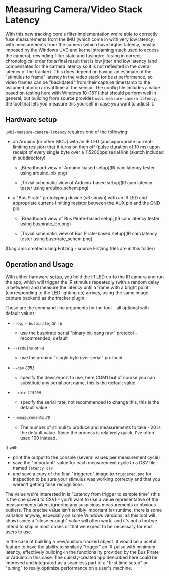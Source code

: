 # Measuring Camera/Video Stack Latency

With this new tracking core's filter implementation we're able to correctly fuse measurements from the IMU (which come in with very low latency) with measurements from the camera (which have higher latency, mostly imposed by the Windows UVC and kernel streaming stack used to access the camera), rewinding filter state and fusing/re-fusing in correct chronological order for a final result that is low jitter and low latency (and compensates for the camera latency so it is not reflected in the overall latency of the tracker).
This does depend on having an estimate of the "stimulus to frame" latency in the video stack for best performance, so video frames can be "backdated" from their capture timestamp to the assumed photon arrival time at the sensor.
The config file includes a value based on testing here with Windows 10 (1511) that should perform well in general, but building from source provides `uvbi-measure-camera-latency`, the tool that lets you measure this yourself in case you want to adjust it.

## Hardware setup

`uvbi-measure-camera-latency` requires one of the following:

- an Arduino (or other MCU) with an IR LED (and appropriate current-limiting resistor) that it turns on then off (pulse duration of 10 ms) upon receipt of every single byte over a 115200bps serial link (sketch included in subdirectory)

  - [Breadboard view of Arduino-based setup](IR cam latency tester using arduino_bb.png)

  - [Trivial schematic view of Arduino-based setup](IR cam latency tester using arduino_schem.png)

- a "Bus Pirate" prototyping device (v3 shown) with an IR LED and appropriate current-limiting resistor between the AUX pin and the GND pin.

  - [Breadboard view of Bus Pirate-based setup](IR cam latency tester using buspirate_bb.png)

  - [Trivial schematic view of Bus Pirate-based setup](IR cam latency tester using buspirate_schem.png)

(Diagrams created using Fritzing - source Fritzing files are in this folder)

## Operation and Usage

With either hardware setup, you hold the IR LED up to the IR camera and run the app, which will trigger the IR stimulus repeatedly (with a random delay in between) and measure the latency until a frame with a bright point (corresponding to the LED lighting up) arrives, using the same image capture backend as the tracker plugin.

These are the command line arguments for the tool - all optional with default values:

- `--bp`, `--buspirate`, or `-b`

  - use the buspirate serial "binary bit-bang raw" protocol - recommended, default

- `--arduino` or `-a`

  - use the arduino "single byte over serial" protocol

- `--dev` *`COM1`*

  - specify the device/port to use, here COM1 but of course you can substitute any serial port name, this is the default value

- `--rate` *`115200`*

  - specify the serial rate, not recommended to change this, this is the default value

- `--measurements` *`20`*

  - The number of stimuli to produce and measurements to take - 20 is the default value. Since the process is relatively quick, I've often used 100 instead.

It will:

- print the output to the console (several values per measurement cycle)
- save the "important" value for each measurement cycle to a CSV file named `latency.csv`
- and save a copy of the final "triggered" image to `triggered.png` for inspection to be sure your stimulus was working correctly and that you weren't getting false recognitions.

The value we're interested in is "Latency from trigger to sample time" (this is the one saved to CSV) - you'll want to use a value representative of the measurements taken, ignoring any suspicious measurements or obvious outliers.
The precise value isn't terribly important (at runtime, there is some variation anyway, especially on some Windows versions, as this tool will show) since a "close enough" value will often work, and it's not a tool we intend to ship in most cases or that we expect to be necessary for end users to use.

In the case of building a new/custom tracked object, it would be a useful feature to have the ability to similarly "trigger" an IR pulse with minimum latency, effectively building-in the functionality provided by the Bus Pirate or Arduino in this case.
The quickly-created app described here could be improved and integrated as a seamless part of a "first time setup" or "tuning" to really optimize performance on a user's machine.